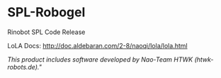 # SPL-Robogel
Rinobot SPL Code Release

LoLA Docs: http://doc.aldebaran.com/2-8/naoqi/lola/lola.html


*This product includes software developed by Nao-Team HTWK (htwk-robots.de)."*